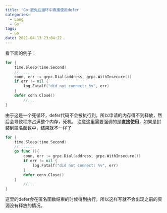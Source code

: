 ```yaml
---
title: 'Go:避免在循环中直接使用defer'
categories:
  - Lang
  - Go
tags:
  - Go
date: 2021-04-13 23:04:22
---
```


看下面的例子：

```go
for {
    time.Sleep(time.Second)
    // ......
    conn, err := grpc.Dial(address, grpc.WithInsecure())
    if err != nil {
        log.Fatalf("did not connect: %v", err)
    }
    defer conn.Close()
        //...
}
```

由于这是一个死循环，defer代码不会被执行到，所以申请的内存得不到释放，然后会导致程序占满整个内存，死机。 注意这里需要强调的是**直接使用**，如果是封装到匿名函数中，结果就不一样了

```go
for {
    time.Sleep(time.Second)
    // ......
    go func (){
        conn, err := grpc.Dial(address, grpc.WithInsecure())
        if err != nil {
            log.Fatalf("did not connect: %v", err)
        }
        defer conn.Close()
    }
        //...
}
```

这里的defer会在匿名函数结束的时候得到执行，所以这样写就不会出现之前的资源没有释放的情况。

